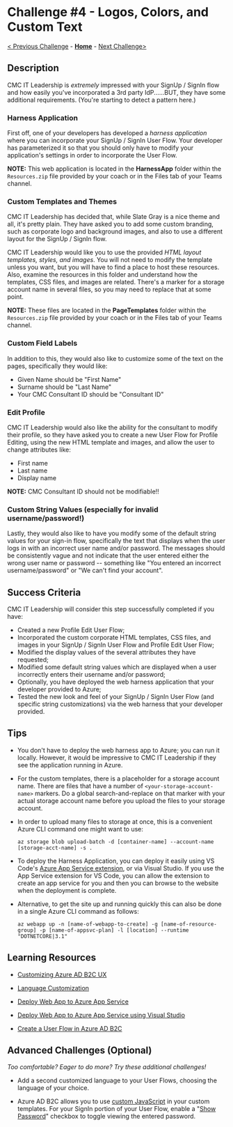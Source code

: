 # Challenge \#4 - Logos, Colors, and Custom Text

[< Previous Challenge](./03-external-idp.md) - **[Home](../README.md)** - [Next Challenge>](./05-claims-enrichment.md)

## Description

CMC IT Leadership is _extremely_ impressed with your SignUp / SignIn flow and how easily you've incorporated a 3rd party IdP......BUT, they have some additional requirements. (You're starting to detect a pattern here.)

### Harness Application

First off, one of your developers has developed a _harness application_ where you can incorporate your SignUp / SignIn User Flow. Your developer has parameterized it so that you should only have to modify your application's settings in order to incorporate the User Flow.

**NOTE:** This web application is located in the **HarnessApp** folder within the `Resources.zip` file provided by your coach or in the Files tab of your Teams channel.

### Custom Templates and Themes

CMC IT Leadership has decided that, while Slate Gray is a nice theme and all, it's pretty plain. They have asked you to add some custom branding, such as corporate logo and background images, and also to use a different layout for the SignUp / SignIn flow.

CMC IT Leadership would like you to use the provided _HTML layout templates, styles, and images_. You will not need to modify the template unless you want, but you will have to find a place to host these resources. Also, examine the resources in this folder and understand how the templates, CSS files, and images are related. There's a marker for a storage account name in several files, so you may need to replace that at some point.

**NOTE:** These files are located in the **PageTemplates** folder within the `Resources.zip` file provided by your coach or in the Files tab of your Teams channel.

### Custom Field Labels

In addition to this, they would also like to customize some of the text on the pages, specifically they would like:

- Given Name should be "First Name"
- Surname should be "Last Name"
- Your CMC Consultant ID should be "Consultant ID"

### Edit Profile

CMC IT Leadership would also like the ability for the consultant to modify their profile, so they have asked you to create a new User Flow for Profile Editing, using the new HTML template and images, and allow the user to change attributes like:

- First name
- Last name
- Display name

**NOTE:** CMC Consultant ID should not be modifiable!!

### Custom String Values (especially for invalid username/password!)

Lastly, they would also like to have you modify some of the default string values for your sign-in flow, specifically the text that displays when the user logs in with an incorrect user name and/or password. The messages should be consistently vague and not indicate that the user entered either the wrong user name or password -- something like "You entered an incorrect username/password" or "We can't find your account".

## Success Criteria

CMC IT Leadership will consider this step successfully completed if you have:

- Created a new Profile Edit User Flow;
- Incorporated the custom corporate HTML templates, CSS files, and images in your SignUp / SignIn User Flow and Profile Edit User Flow;
- Modified the display values of the several attributes they have requested;
- Modified some default string values which are displayed when a user incorrectly enters their username and/or password;
- Optionally, you have deployed the web harness application that your developer provided to Azure;
- Tested the new look and feel of your SignUp / SignIn User Flow (and specific string customizations) via the web harness that your developer provided.
## Tips

- You don't have to deploy the web harness app to Azure; you can run it locally. However, it would be impressive to CMC IT Leadership if they see the application running in Azure.

- For the custom templates, there is a placeholder for a storage account name. There are files that have a number of `<your-storage-account-name>` markers. Do a global search-and-replace on that marker with your actual storage account name before you upload the files to your storage account.

- In order to upload many files to storage at once, this is a convenient Azure CLI command one might want to use:

    `az storage blob upload-batch -d [container-name] --account-name [storage-acct-name] -s .`

- To deploy the Harness Application, you can deploy it easily using VS Code's [Azure App Service extension](https://marketplace.visualstudio.com/items?itemName=ms-azuretools.vscode-azureappservice), or via Visual Studio. If you use the App Service extension for VS Code, you can allow the extension to create an app service for you and then you can browse to the website when the deployment is complete.

- Alternative, to get the site up and running quickly this can also be done in a single Azure CLI command as follows:

    `az webapp up -n [name-of-webapp-to-create] -g [name-of-resource-group] -p [name-of-appsvc-plan] -l [location] --runtime "DOTNETCORE|3.1"`

## Learning Resources

- [Customizing Azure AD B2C UX](https://docs.microsoft.com/en-us/azure/active-directory-b2c/customize-ui-overview#custom-html-and-css)

- [Language Customization](https://docs.microsoft.com/en-us/azure/active-directory-b2c/user-flow-language-customization)

- [Deploy Web App to Azure App Service](https://docs.microsoft.com/en-us/aspnet/core/host-and-deploy/azure-apps/?view=aspnetcore-5.0&tabs=visual-studio)

- [Deploy Web App to Azure App Service using Visual Studio](https://docs.microsoft.com/en-US/visualstudio/deployment/quickstart-deploy-to-azure?view=vs-2019)

- [Create a User Flow in Azure AD B2C](https://docs.microsoft.com/en-us/azure/active-directory-b2c/create-user-flow)


## Advanced Challenges (Optional)

_Too comfortable? Eager to do more? Try these additional challenges!_

- Add a second customized language to your User Flows, choosing the language of your choice.

- Azure AD B2C allows you to use [custom JavaScript](https://docs.microsoft.com/en-us/azure/active-directory-b2c/user-flow-javascript-overview) in your custom templates. For your SignIn portion of your User Flow, enable a "[Show Password](https://docs.microsoft.com/en-us/azure/active-directory-b2c/javascript-samples#show-or-hide-a-password)" checkbox to toggle viewing the entered password.
